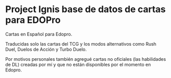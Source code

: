 # Project Ignis base de datos de cartas para EDOPro

Cartas en Español para Edopro.

Traducidas solo las cartas del TCG y los modos alternativos como Rush Duel, Duelos de Acción y Turbo Duelo.

Por motivos personales también agregué cartas no oficiales (las habilidades de DL) creadas por mí y que no están disponibles por el momento en Edopro. 
